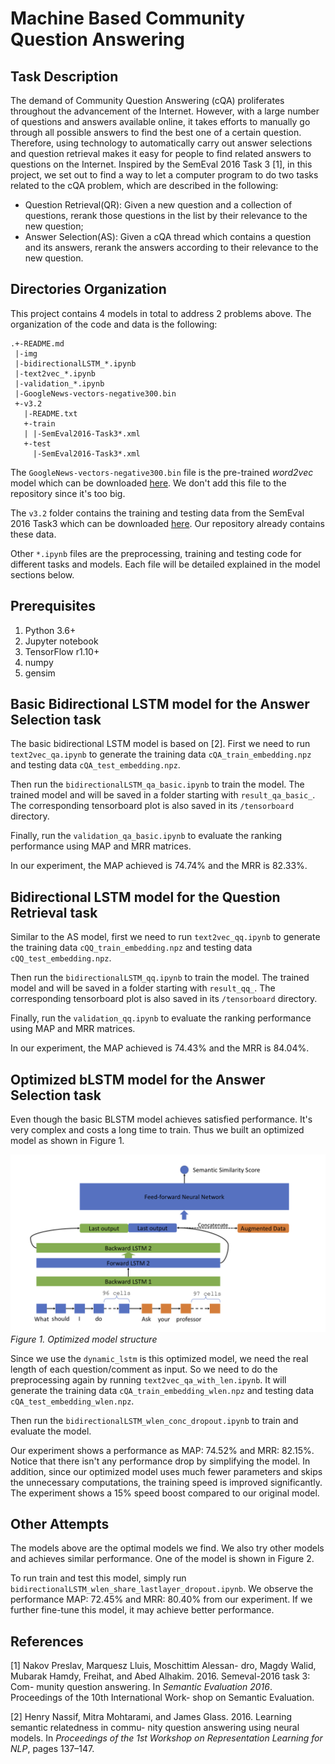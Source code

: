 # Machine Based Community Question Answering

## Task Description

The demand of Community Question Answering (cQA) proliferates throughout the advancement of the Internet. However, with a large number of questions and answers available online, it takes efforts to manually go through all possible answers to find the best one of a certain question. Therefore, using technology to automatically carry out answer selections and question retrieval makes it easy for people to find related answers to questions on the Internet. Inspired by the SemEval 2016 Task 3 [1], in this project, we set out to find a way to let a computer program to do two tasks related to the cQA problem, which are described in the following:	
		
  * Question Retrieval(QR): Given a new question and a collection of questions, rerank those questions in the list by their relevance to the new question;				
  * Answer Selection(AS): Given a cQA thread which contains a question and its answers, rerank the answers according to their relevance to the new question.

## Directories Organization

This project contains 4 models in total to address 2 problems above.
The organization of the code and data is the following:

```
.+-README.md
 |-img
 |-bidirectionalLSTM_*.ipynb
 |-text2vec_*.ipynb
 |-validation_*.ipynb
 |-GoogleNews-vectors-negative300.bin
 +-v3.2
   |-README.txt
   +-train
   | |-SemEval2016-Task3*.xml
   +-test
     |-SemEval2016-Task3*.xml
```

The ``GoogleNews-vectors-negative300.bin`` file is the pre-trained _word2vec_ model which can be downloaded [here](https://code.google.com/archive/p/word2vec/).
We don't add this file to the repository since it's too big.

The ``v3.2`` folder contains the training and testing data from the SemEval 2016 Task3 which can be downloaded [here](http://alt.qcri.org/semeval2016/task3/index.php?id=data-and-tools).
Our repository already contains these data.

Other ``*.ipynb`` files are the preprocessing, training and testing code for different tasks and models.
Each file will be detailed explained in the model sections below.

## Prerequisites

1. Python 3.6+
1. Jupyter notebook
1. TensorFlow r1.10+
1. numpy
1. gensim

## Basic Bidirectional LSTM model for the Answer Selection task

The basic bidirectional LSTM model is based on [2].
First we need to run ``text2vec_qa.ipynb`` to generate the training data ``cQA_train_embedding.npz`` and testing data ``cQA_test_embedding.npz``.

Then run the ``bidirectionalLSTM_qa_basic.ipynb`` to train the model.
The trained model and will be saved in a folder starting with ``result_qa_basic_``.
The corresponding tensorboard plot is also saved in its ``/tensorboard`` directory.

Finally, run the ``validation_qa_basic.ipynb`` to evaluate the ranking performance using MAP and MRR matrices.

In our experiment, the MAP achieved is 74.74% and the MRR is 82.33%.

## Bidirectional LSTM model for the Question Retrieval task

Similar to the AS model,
first we need to run ``text2vec_qq.ipynb`` to generate the training data ``cQQ_train_embedding.npz`` and testing data ``cQQ_test_embedding.npz``.

Then run the ``bidirectionalLSTM_qq.ipynb`` to train the model.
The trained model and will be saved in a folder starting with ``result_qq_``.
The corresponding tensorboard plot is also saved in its ``/tensorboard`` directory.

Finally, run the ``validation_qq.ipynb`` to evaluate the ranking performance using MAP and MRR matrices.

In our experiment, the MAP achieved is 74.43% and the MRR is 84.04%.

## Optimized bLSTM model for the Answer Selection task

Even though the basic BLSTM model achieves satisfied performance.
It's very complex and costs a long time to train.
Thus we built an optimized model as shown in Figure 1.

![Figure 1](img/optimize_model.jpg "Optimized model structure")
*Figure 1. Optimized model structure*

Since we use the ``dynamic_lstm`` is this optimized model, we need the real length of each question/comment as input.
So we need to do the preprocessing again by running ``text2vec_qa_with_len.ipynb``.
It will generate the training data ``cQA_train_embedding_wlen.npz`` and testing data ``cQA_test_embedding_wlen.npz``.

Then run the ``bidirectionalLSTM_wlen_conc_dropout.ipynb`` to train and evaluate the model.

Our experiment shows a performance as MAP: 74.52% and MRR: 82.15%.
Notice that there isn't any performance drop by simplifying the model.
In addition, since our optimized model uses much fewer parameters and skips the unnecessary computations, the training speed is improved significantly.
The experiment shows a 15% speed boost compared to our original model.

## Other Attempts

The models above are the optimal models we find.
We also try other models and achieves similar performance.
One of the model is shown in Figure 2.

To run train and test this model, simply run ``bidirectionalLSTM_wlen_share_lastlayer_dropout.ipynb``.
We observe the performance MAP: 72.45% and MRR: 80.40% from our experiment.
If we further fine-tune this model, it may achieve better performance.

## References

[1] Nakov Preslav, Marquesz Lluis, Moschittim Alessan- dro, Magdy Walid, Mubarak Hamdy, Freihat, and Abed Alhakim. 2016. Semeval-2016 task 3: Com- munity question answering. In _Semantic Evaluation 2016_. Proceedings of the 10th International Work- shop on Semantic Evaluation.

[2] Henry Nassif, Mitra Mohtarami, and James Glass. 2016. Learning semantic relatedness in commu- nity question answering using neural models. In _Proceedings of the 1st Workshop on Representation Learning for NLP_, pages 137–147.
